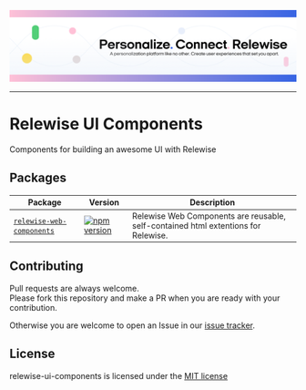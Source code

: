 <p align="center">
  <a href="https://www.relewise.com/">
    <img alt="Relewise" src=".github/banner.png">
  </a>
</p>

---
# Relewise UI Components
Components for building an awesome UI with Relewise 

## Packages

| Package | Version | Description |
| --- | --- | --- |
| [`relewise-web-components`](packages/algoliasearch-helper) | [![npm version](https://badge.fury.io/js/@relewise%2Fweb-components.svg)](https://badge.fury.io/js/@relewise%2Fweb-components) | Relewise Web Components are reusable, self-contained html extentions for Relewise. 

## Contributing

Pull requests are always welcome.  
Please fork this repository and make a PR when you are ready with your contribution.  

Otherwise you are welcome to open an Issue in our [issue tracker](https://github.com/Relewise/relewise-ui-components/issues).

## License

relewise-ui-components is licensed under the [MIT license](./LICENSE)